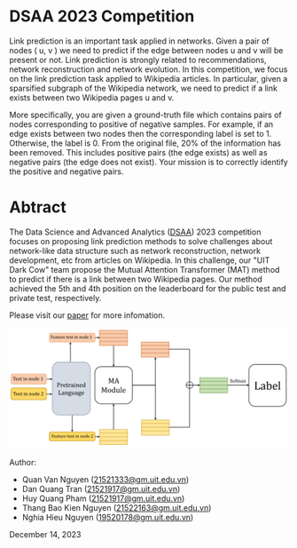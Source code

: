 
# DSAA 2023 Competition

Link prediction is an important task applied in networks. Given a pair of nodes ( u, v ) we need to predict if the edge between nodes u and v will be present or not. Link prediction is strongly related to recommendations, network reconstruction and network evolution. In this competition, we focus on the link prediction task applied to Wikipedia articles. In particular, given a sparsified subgraph of the Wikipedia network, we need to predict if a link exists between two Wikipedia pages u and v.

More specifically, you are given a ground-truth file which contains pairs of nodes corresponding to positive of negative samples. For example, if an edge exists between two nodes then the corresponding label is set to 1. Otherwise, the label is 0. From the original file, 20% of the information has been removed. This includes positive pairs (the edge exists) as well as negative pairs (the edge does not exist). Your mission is to correctly identify the positive and negative pairs.

# Abtract

The Data Science and Advanced Analytics ([DSAA](https://conferences.sigappfr.org/dsaa2023/)) 2023 competition focuses on proposing link prediction methods to solve challenges about network-like data structure such as network reconstruction, network development, etc from articles on Wikipedia. In this challenge, our "UIT Dark Cow" team propose the Mutual Attention Transformer (MAT) method to predict if there is a link between two Wikipedia pages. Our method achieved the 5th and 4th position on the leaderboard for the public test and private test, respectively.

Please visit our [paper](https://ieeexplore.ieee.org/abstract/document/10302519?fbclid=IwAR0CRBigjpgHZujvCKzk_CipWb1TBnN1rhIGpHDvIDThXgepm_sl7Mnc16s) for more infomation.

![Overview our MAT](pic/MAT_method.png)

Author:
- Quan Van Nguyen (21521333@gm.uit.edu.vn)
- Dan Quang Tran (21521917@gm.uit.edu.vn)
- Huy Quang Pham (21521917@gm.uit.edu.vn)
- Thang Bao Kien Nguyen (21522163@gm.uit.edu.vn)
- Nghia Hieu Nguyen (19520178@gm.uit.edu.vn)

December 14, 2023